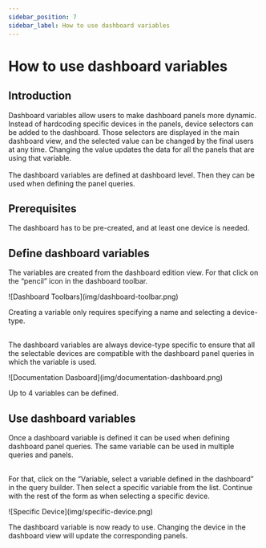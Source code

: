 ```yaml
---
sidebar_position: 7
sidebar_label: How to use dashboard variables
---
```

# How to use dashboard variables

## Introduction

Dashboard variables allow users to make dashboard panels more dynamic. Instead of hardcoding specific devices in the panels, device selectors can be added to the dashboard. Those selectors are displayed in the main dashboard view, and the selected value can be changed by the final users at any time. Changing the value updates the data for all the panels that are using that variable.
<br></br>
The dashboard variables are defined at dashboard level. Then they can be used when defining the panel queries.

## Prerequisites

The dashboard has to be pre-created, and at least one device is needed.

## Define dashboard variables

The variables are created from the dashboard edition view. For that click on the “pencil” icon in the dashboard toolbar.

<div class="tutorial-image-container">
![Dashboard Toolbars](img/dashboard-toolbar.png)
</div>

Creating a variable only requires specifying a name and selecting a device-type.
<br></br>

The dashboard variables are always device-type specific to ensure that all the selectable devices are compatible with the dashboard panel queries in which the variable is used.

<div class="tutorial-image-container">
![Documentation Dasboard](img/documentation-dashboard.png)
</div>

Up to 4 variables can be defined.

## Use dashboard variables

Once a dashboard variable is defined it can be used when defining dashboard panel queries. The same variable can be used in multiple queries and panels.
<br></br>

For that, click on the “Variable, select a variable defined in the dashboard” in the query builder. Then select a specific variable from the list. Continue with the rest of the form as when selecting a specific device.

<div class="tutorial-image-container">
![Specific Device](img/specific-device.png)
</div>

The dashboard variable is now ready to use. Changing the device in the dashboard view will update the corresponding panels.
